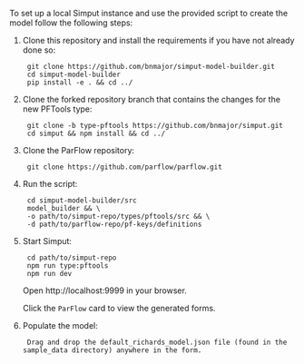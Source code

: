 To set up a local Simput instance and use the provided script to create the model follow the following steps:

1. Clone this repository and install the requirements if you have not already done so:

        git clone https://github.com/bnmajor/simput-model-builder.git
        cd simput-model-builder
        pip install -e . && cd ../

2. Clone the forked repository branch that contains the changes for the new PFTools type:

        git clone -b type-pftools https://github.com/bnmajor/simput.git
        cd simput && npm install && cd ../

3. Clone the ParFlow repository:

        git clone https://github.com/parflow/parflow.git

4. Run the script:

        cd simput-model-builder/src
        model_builder && \
        -o path/to/simput-repo/types/pftools/src && \
        -d path/to/parflow-repo/pf-keys/definitions

5. Start Simput:

        cd path/to/simput-repo
        npm run type:pftools
        npm run dev
    Open http://localhost:9999 in your browser.

    Click the `ParFlow` card to view the generated forms.

6. Populate the model:

        Drag and drop the default_richards_model.json file (found in the sample_data directory) anywhere in the form.

